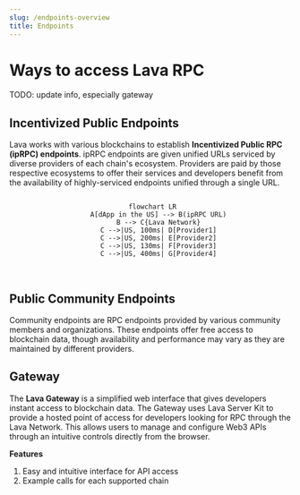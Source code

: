 ```yaml
---
slug: /endpoints-overview
title: Endpoints 
---
```


# Ways to access Lava RPC
TODO: update info, especially gateway
## Incentivized Public Endpoints

Lava works with various blockchains to establish **Incentivized Public RPC (ipRPC) endpoints**. ipRPC endpoints are given unified URLs serviced by diverse providers of each chain's ecosystem. Providers are paid by those respective ecosystems to offer their services and developers benefit from the availability of highly-serviced endpoints unified through a single URL.

<center> 

```mermaid

 flowchart LR
    A[dApp in the US] --> B(ipRPC URL)
    B --> C{Lava Network}
    C -->|US, 100ms| D[Provider1]
    C -->|US, 200ms| E[Provider2]
    C -->|US, 130ms| F[Provider3]
    C -->|US, 400ms| G[Provider4]

```

</center>

<br/>


## Public Community Endpoints

Community endpoints are RPC endpoints provided by various community members and organizations. These endpoints offer free access to blockchain data, though availability and performance may vary as they are maintained by different providers.


## Gateway

The **Lava Gateway** is a simplified web interface that gives developers instant access to blockchain data. The Gateway uses Lava Server Kit to provide a hosted point of access for developers looking for RPC through the Lava Network. This allows users to manage and configure Web3 APIs through an intuitive controls directly from the browser.

**Features**

1. Easy and intuitive interface for API access
2. Example calls for each supported chain